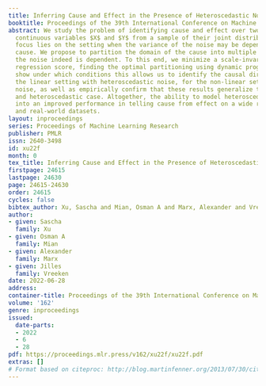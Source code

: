 ```yaml
---
title: Inferring Cause and Effect in the Presence of Heteroscedastic Noise
booktitle: Proceedings of the 39th International Conference on Machine Learning
abstract: We study the problem of identifying cause and effect over two univariate
  continuous variables $X$ and $Y$ from a sample of their joint distribution. Our
  focus lies on the setting when the variance of the noise may be dependent on the
  cause. We propose to partition the domain of the cause into multiple segments where
  the noise indeed is dependent. To this end, we minimize a scale-invariant, penalized
  regression score, finding the optimal partitioning using dynamic programming. We
  show under which conditions this allows us to identify the causal direction for
  the linear setting with heteroscedastic noise, for the non-linear setting with homoscedastic
  noise, as well as empirically confirm that these results generalize to the non-linear
  and heteroscedastic case. Altogether, the ability to model heteroscedasticity translates
  into an improved performance in telling cause from effect on a wide range of synthetic
  and real-world datasets.
layout: inproceedings
series: Proceedings of Machine Learning Research
publisher: PMLR
issn: 2640-3498
id: xu22f
month: 0
tex_title: Inferring Cause and Effect in the Presence of Heteroscedastic Noise
firstpage: 24615
lastpage: 24630
page: 24615-24630
order: 24615
cycles: false
bibtex_author: Xu, Sascha and Mian, Osman A and Marx, Alexander and Vreeken, Jilles
author:
- given: Sascha
  family: Xu
- given: Osman A
  family: Mian
- given: Alexander
  family: Marx
- given: Jilles
  family: Vreeken
date: 2022-06-28
address:
container-title: Proceedings of the 39th International Conference on Machine Learning
volume: '162'
genre: inproceedings
issued:
  date-parts:
  - 2022
  - 6
  - 28
pdf: https://proceedings.mlr.press/v162/xu22f/xu22f.pdf
extras: []
# Format based on citeproc: http://blog.martinfenner.org/2013/07/30/citeproc-yaml-for-bibliographies/
---
```


